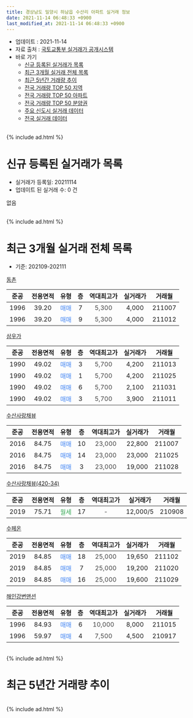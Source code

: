 ```yaml
---
title: 경상남도 밀양시 하남읍 수산리 아파트 실거래 정보
date: 2021-11-14 06:48:33 +0900
last_modified_at: 2021-11-14 06:48:33 +0900
---
```


* 업데이트 : 2021-11-14
* 자료 출처 : [국토교통부 실거래가 공개시스템](http://rt.molit.go.kr)
* 바로 가기
    * [신규 등록된 실거래가 목록](#신규-등록된-실거래가-목록)
    * [최근 3개월 실거래 전체 목록](#최근-3개월-실거래-전체-목록)
    * [최근 5년간 거래량 추이](#최근-5년간-거래량-추이)
    * [전국 거래량 TOP 50 지역](https://inasie.github.io/apt-trade-info/최근-3개월-전국에서-가장-거래가-많이-발생한-지역)
    * [전국 거래량 TOP 50 아파트](https://inasie.github.io/apt-trade-info/최근-3개월-전국에서-가장-거래가-많이-발생한-아파트)
    * [전국 거래량 TOP 50 분양권](https://inasie.github.io/apt-trade-info/최근-3개월-전국에서-가장-거래가-많이-발생한-분양권)
    * [주요 신도시 실거래 데이터](https://inasie.github.io/apt-trade-info/주요-신도시)
    * [전국 실거래 데이터](https://inasie.github.io/apt-trade-info/전국)
<br>
{% include ad.html %}
<br>

# 신규 등록된 실거래가 목록
* 실거래가 등록일: 20211114
* 업데이트 된 실거래 수: 0 건

없음

<br>
{% include ad.html %}
<br>

# 최근 3개월 실거래 전체 목록
* 기준: 202109-202111


[동촌](https://search.naver.com/search.naver?query=%EA%B2%BD%EC%83%81%EB%82%A8%EB%8F%84+%EB%B0%80%EC%96%91%EC%8B%9C+%ED%95%98%EB%82%A8%EC%9D%8D+%EC%88%98%EC%82%B0%EB%A6%AC+%EB%8F%99%EC%B4%8C)

|준공|전용면적|유형|층|역대최고가|실거래가|거래월|
|:---:|:---:|:---:|:---:|:---:|:---:|:---:|
|1996|39.20|<span style="color:#4285f3">매매</span>|7|<span style="color:#444444">5,300</span>|4,000|211007|
|1996|39.20|<span style="color:#4285f3">매매</span>|9|<span style="color:#444444">5,300</span>|4,000|211012|

[삼우가](https://search.naver.com/search.naver?query=%EA%B2%BD%EC%83%81%EB%82%A8%EB%8F%84+%EB%B0%80%EC%96%91%EC%8B%9C+%ED%95%98%EB%82%A8%EC%9D%8D+%EC%88%98%EC%82%B0%EB%A6%AC+%EC%82%BC%EC%9A%B0%EA%B0%80)

|준공|전용면적|유형|층|역대최고가|실거래가|거래월|
|:---:|:---:|:---:|:---:|:---:|:---:|:---:|
|1990|49.02|<span style="color:#4285f3">매매</span>|3|<span style="color:#444444">5,700</span>|4,200|211013|
|1990|49.02|<span style="color:#4285f3">매매</span>|1|<span style="color:#444444">5,700</span>|4,200|211025|
|1990|49.02|<span style="color:#4285f3">매매</span>|6|<span style="color:#444444">5,700</span>|2,100|211031|
|1990|49.02|<span style="color:#4285f3">매매</span>|3|<span style="color:#444444">5,700</span>|3,900|211011|

[수산사랑채뷰](https://search.naver.com/search.naver?query=%EA%B2%BD%EC%83%81%EB%82%A8%EB%8F%84+%EB%B0%80%EC%96%91%EC%8B%9C+%ED%95%98%EB%82%A8%EC%9D%8D+%EC%88%98%EC%82%B0%EB%A6%AC+%EC%88%98%EC%82%B0%EC%82%AC%EB%9E%91%EC%B1%84%EB%B7%B0)

|준공|전용면적|유형|층|역대최고가|실거래가|거래월|
|:---:|:---:|:---:|:---:|:---:|:---:|:---:|
|2016|84.75|<span style="color:#4285f3">매매</span>|10|<span style="color:#444444">23,000</span>|22,800|211007|
|2016|84.75|<span style="color:#4285f3">매매</span>|14|<span style="color:#444444">23,000</span>|23,000|211025|
|2016|84.75|<span style="color:#4285f3">매매</span>|3|<span style="color:#444444">23,000</span>|19,000|211028|

[수산사랑채뷰(420-34)](https://search.naver.com/search.naver?query=%EA%B2%BD%EC%83%81%EB%82%A8%EB%8F%84+%EB%B0%80%EC%96%91%EC%8B%9C+%ED%95%98%EB%82%A8%EC%9D%8D+%EC%88%98%EC%82%B0%EB%A6%AC+%EC%88%98%EC%82%B0%EC%82%AC%EB%9E%91%EC%B1%84%EB%B7%B0%28420-34%29)

|준공|전용면적|유형|층|역대최고가|실거래가|거래월|
|:---:|:---:|:---:|:---:|:---:|:---:|:---:|
|2019|75.71|<span style="color:#34a853">월세</span>|17|<span style="color:#444444">-</span>|12,000/5|210908|

[수페온](https://search.naver.com/search.naver?query=%EA%B2%BD%EC%83%81%EB%82%A8%EB%8F%84+%EB%B0%80%EC%96%91%EC%8B%9C+%ED%95%98%EB%82%A8%EC%9D%8D+%EC%88%98%EC%82%B0%EB%A6%AC+%EC%88%98%ED%8E%98%EC%98%A8)

|준공|전용면적|유형|층|역대최고가|실거래가|거래월|
|:---:|:---:|:---:|:---:|:---:|:---:|:---:|
|2019|84.85|<span style="color:#4285f3">매매</span>|18|<span style="color:#444444">25,000</span>|19,650|211102|
|2019|84.85|<span style="color:#4285f3">매매</span>|7|<span style="color:#444444">25,000</span>|19,200|211020|
|2019|84.85|<span style="color:#4285f3">매매</span>|16|<span style="color:#444444">25,000</span>|19,600|211029|

[해인강변맨션](https://search.naver.com/search.naver?query=%EA%B2%BD%EC%83%81%EB%82%A8%EB%8F%84+%EB%B0%80%EC%96%91%EC%8B%9C+%ED%95%98%EB%82%A8%EC%9D%8D+%EC%88%98%EC%82%B0%EB%A6%AC+%ED%95%B4%EC%9D%B8%EA%B0%95%EB%B3%80%EB%A7%A8%EC%85%98)

|준공|전용면적|유형|층|역대최고가|실거래가|거래월|
|:---:|:---:|:---:|:---:|:---:|:---:|:---:|
|1996|84.93|<span style="color:#4285f3">매매</span>|6|<span style="color:#444444">10,000</span>|8,000|211015|
|1996|59.97|<span style="color:#4285f3">매매</span>|4|<span style="color:#444444">7,500</span>|4,500|210917|


<br>
{% include ad.html %}
<br>

# 최근 5년간 거래량 추이


<div style="width:100%;">
    <canvas id="deal_progress" height="200"></canvas>
</div>

<script>
new Chart(document.getElementById("deal_progress"), {
    type: 'line',
    data: {
        labels: ['201611','201612','201701','201702','201703','201704','201705','201706','201707','201708','201709','201710','201711','201712','201801','201802','201803','201804','201805','201806','201807','201808','201809','201810','201811','201812','201901','201902','201903','201904','201905','201906','201907','201908','201909','201910','201911','201912','202001','202002','202003','202004','202005','202006','202007','202008','202009','202010','202011','202012','202101','202102','202103','202104','202105','202106','202107','202108','202109','202110','202111'],
        datasets: [{
            label: '매매',
            pointRadius: 1,
            data: [3, 1, 1, 4, 2, 0, 1, 6, 2, 2, 1, 1, 0, 1, 1, 0, 5, 1, 0, 3, 1, 5, 0, 1, 1, 4, 1, 4, 1, 1, 2, 3, 8, 9, 5, 4, 3, 4, 1, 1, 3, 1, 2, 3, 5, 5, 3, 1, 1, 3, 1, 1, 3, 8, 2, 3, 2, 5, 1, 12, 1],
            borderColor: "rgba(255, 201, 14, 1)",
            backgroundColor: "rgba(255, 201, 14, 0.5)",
            fill: false,
            lineTension: 0
        },{
            label: '전월세',
            pointRadius: 1,
            data: [2, 0, 2, 5, 2, 1, 2, 0, 1, 3, 0, 0, 1, 2, 0, 0, 1, 0, 1, 0, 2, 1, 0, 0, 0, 1, 1, 1, 0, 2, 0, 0, 1, 3, 1, 1, 4, 1, 1, 3, 0, 2, 0, 2, 3, 3, 2, 3, 0, 0, 0, 0, 1, 2, 2, 0, 4, 7, 1, 0, 0],
            borderColor: "rgba(0, 141, 185, 1)",
            backgroundColor: "rgba(0, 141, 185, 0.5)",
            fill: false,
            lineTension: 0
        }
        ]
    },
    options: {
        responsive: true,
        title: {
            display: false
        },
        tooltips: {
            mode: 'index',
            intersect: false
        },
        hover: {
            mode: 'nearest',
            intersect: true
        },
        scales: {
            xAxes: [{
                display: true,
                scaleLabel: {
                    display: true,
                    labelString: '년/월'
                }
            }],
            yAxes: [{
                display: true,
                ticks: {
                    suggestedMin: 0,
                },
                scaleLabel: {
                    display: true,
                    labelString: '실거래 수'
                }
            }]
        }
    }
});

</script>


<br>
{% include ad.html %}
<br>

